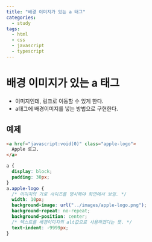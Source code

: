 ```yaml
---
title: "배경 이미지가 있는 a 태그"
categories:
  - study
tags:
  - html
  - css
  - javascript
  - typescript
---
```


# 배경 이미지가 있는 a 태그

- 이미지인데, 링크로 이동할 수 있게 한다.
- a태그에 배경이미지를 넣는 방법으로 구현한다.

## 예제

```html
<a href="javascript:void(0)" class="apple-logo">
  Apple 로고.
</a>
```

```css
a {
  display: block;
  padding: 30px;
}
a.apple-logo {
  /* 이미지의 가로 사이즈를 명시해야 화면에서 보임. */
  width: 10px; 
  background-image: url("../images/apple-logo.png");
  background-repeat: no-repeat;
  background-position: center;
  /* 텍스트를 배경이미지의 alt값으로 사용하겠다는 뜻. */
  text-indent: -9999px;
}

```
